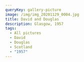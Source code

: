 ```yaml
---
queryKey: gallery-picture
image: /img/img_20201129_0004.jpg
title: David and Douglas
description: Glasgow, 1957
tags:
  - All pictures
  - David
  - Douglas
  - Scotland
  - "1957"
---
```

